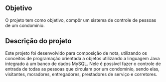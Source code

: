 ## Objetivo

O projeto tem como objetivo, compôr um sistema de controle de pessoas de um condomínio.

## Descrição do projeto

Este projeto foi desenvolvido para composição de nota, utilizando os conceitos de programação orientada a objetos utilizando a linguagem Java integrado à um banco de dados MySQL. Nele é possível fazer o controle de entrada de todas as pessoas que circulam por um condomínio, sendo elas, visitantes, moradores, entregadores, prestadores de serviço e corretores.
